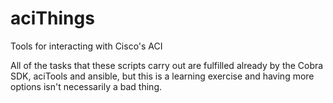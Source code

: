# aciThings
Tools for interacting with Cisco's ACI

All of the tasks that these scripts carry out are fulfilled already by the Cobra SDK, aciTools and ansible, but this is a learning exercise and having more options isn't necessarily a bad thing. 
